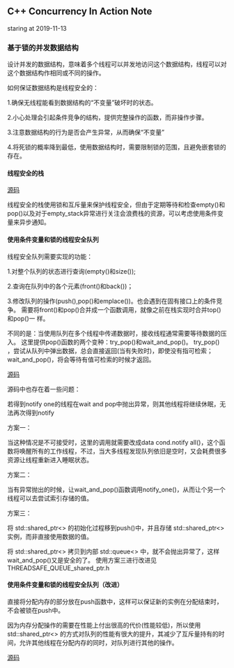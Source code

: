 ## C++ Concurrency In Action Note

staring at 2019-11-13


### 基于锁的并发数据结构

设计并发的数据结构，意味着多个线程可以并发地访问这个数据结构，线程可以对这个数据结构作相同或不同的操作。

如何保证数据结构是线程安全的：

1.确保无线程能看到数据结构的“不变量”破坏时的状态。

2.小心处理会引起条件竞争的结构，提供完整操作的函数，而非操作步骤。

3.注意数据结构的行为是否会产生异常，从而确保“不变量”

4.将死锁的概率降到最低，使用数据结构时，需要限制锁的范围，且避免嵌套锁的存在。

#### 线程安全的栈

[源码](https://github.com/traviszeng/ConcurrentCPPPractice/blob/master/ConcurrentCPPPractice/threadsafe_stack.h)

线程安全的栈使用锁和互斥量来保护线程安全，但由于定期等待和检查empty()和pop()以及对于empty_stack异常进行关注会浪费栈的资源，可以考虑使用条件变量来异步通知。

#### 使用条件变量和锁的线程安全队列

线程安全队列需要实现的功能：

1.对整个队列的状态进行查询(empty()和size());

2.查询在队列中的各个元素(front()和back())；

3.修改队列的操作(push(),pop()和emplace())。也会遇到在固有接口上的条件竞争。
需要将front()和pop()合并成一个函数调用，就像之前在栈实现时合并top()和pop()一
样。

不同的是：当使用队列在多个线程中传递数据时，接收线程通常需要等待数据的压入。
这里提供pop()函数的两个变种：try_pop()和wait_and_pop()。
try_pop() ，尝试从队列中弹出数据，总会直接返回(当有失败时)，即使没有指可检索；
wait_and_pop()，将会等待有值可检索的时候才返回。

[源码](https://github.com/traviszeng/ConcurrentCPPPractice/blob/master/ConcurrentCPPPractice/THREADSAFE_QUEUE_with_condition_variable.h)

源码中也存在着一些问题：

若得到notify one的线程在wait and pop中抛出异常，则其他线程将继续休眠，无法再次得到notify

方案一：

当这种情况是不可接受时，这里的调用就需要改成data cond.notify all()，这个函数将唤醒所有的工作线程，不过，当大多线程发现队列依旧是空时，又会耗费很多资源让线程重新进入睡眠状态。

方案二：

当有异常抛出的时候，让wait_and_pop()函数调用notify_one()，从而让个另一个线程可以去尝试索引存储的值。

方案三：
			
将 std::shared_ptr<> 的初始化过程移到push()中，并且存储 std::shared_ptr<> 实例，而非直接使用数据的值。

将 std::shared_ptr<> 拷贝到内部 std::queue<> 中，就不会抛出异常了，这样wait_and_pop()又是安全的了。
使用方案三进行改进见THREADSAFE_QUEUE_shared_ptr.h

#### 使用条件变量和锁的线程安全队列（改进）

直接将分配内存的部分放在push函数中，这样可以保证新的实例在分配结束时，不会被锁在push中。

因为内存分配操作的需要在性能上付出很高的代价(性能较低)，所以使用 std::shared_ptr<> 的方式对队列的性能有很大的提升，其减少了互斥量持有的时间，允许其他线程在分配内存的同时，对队列进行其他的操作。

[源码](https://github.com/traviszeng/ConcurrentCPPPractice/blob/master/ConcurrentCPPPractice/THREADSAFE_QUEUE_shared_ptr.h)

